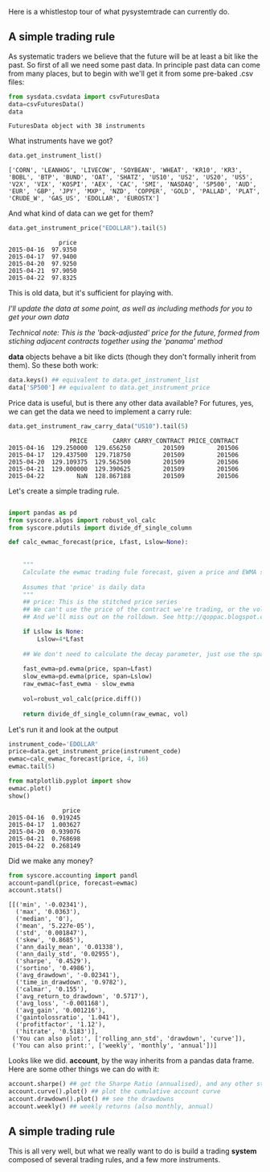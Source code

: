  

Here is a whistlestop tour of what pysystemtrade can currently do. 

## A simple trading rule

As systematic traders we believe that the future will be at least a bit like the past. So first of all we need some past data. In principle past data can come from many places, but to begin with we'll get it from some pre-baked .csv files: 

```python
from sysdata.csvdata import csvFuturesData
data=csvFuturesData()
data
```

```
FuturesData object with 38 instruments
```

What instruments have we got?

```python
data.get_instrument_list()
```

```
['CORN', 'LEANHOG', 'LIVECOW', 'SOYBEAN', 'WHEAT', 'KR10', 'KR3', 'BOBL', 'BTP', 'BUND', 'OAT', 'SHATZ', 'US10', 'US2', 'US20', 'US5', 'V2X', 'VIX', 'KOSPI', 'AEX', 'CAC', 'SMI', 'NASDAQ', 'SP500', 'AUD', 'EUR', 'GBP', 'JPY', 'MXP', 'NZD', 'COPPER', 'GOLD', 'PALLAD', 'PLAT', 'CRUDE_W', 'GAS_US', 'EDOLLAR', 'EUROSTX']
```

And what kind of data can we get for them?

```python
data.get_instrument_price("EDOLLAR").tail(5)
```

```
              price
2015-04-16  97.9350
2015-04-17  97.9400
2015-04-20  97.9250
2015-04-21  97.9050
2015-04-22  97.8325
```

This is old data, but it's sufficient for playing with.  

*I'll update the data at some point, as well as including methods for you to get your own data*

*Technical note: This is the 'back-adjusted' price for the future, formed from stiching adjacent contracts together using the 'panama' method*

**data** objects behave a bit like dicts (though they don't formally inherit from them). So these both work:

```python
data.keys() ## equivalent to data.get_instrument_list
data['SP500'] ## equivalent to data.get_instrument_price
```

Price data is useful, but is there any other data available? For futures, yes, we can get the data we need to implement a carry rule:

```python
data.get_instrument_raw_carry_data("US10").tail(5)
```

```
                 PRICE       CARRY CARRY_CONTRACT PRICE_CONTRACT
2015-04-16  129.250000  129.656250         201509         201506
2015-04-17  129.437500  129.718750         201509         201506
2015-04-20  129.109375  129.562500         201509         201506
2015-04-21  129.000000  129.390625         201509         201506
2015-04-22         NaN  128.867188         201509         201506
```

Let's create a simple trading rule. 


```python

import pandas as pd
from syscore.algos import robust_vol_calc
from syscore.pdutils import divide_df_single_column

def calc_ewmac_forecast(price, Lfast, Lslow=None):
    
    
    """
    Calculate the ewmac trading fule forecast, given a price and EWMA speeds Lfast, Lslow and vol_lookback
    
    Assumes that 'price' is daily data
    """
    ## price: This is the stitched price series
    ## We can't use the price of the contract we're trading, or the volatility will be jumpy
    ## And we'll miss out on the rolldown. See http://qoppac.blogspot.co.uk/2015/05/systems-building-futures-rolling.html

    if Lslow is None:
        Lslow=4*Lfast
    
    ## We don't need to calculate the decay parameter, just use the span directly
    
    fast_ewma=pd.ewma(price, span=Lfast)
    slow_ewma=pd.ewma(price, span=Lslow)
    raw_ewmac=fast_ewma - slow_ewma
    
    vol=robust_vol_calc(price.diff())    
    
    return divide_df_single_column(raw_ewmac, vol)

```
Let's run it and look at the output

```python
instrument_code='EDOLLAR'
price=data.get_instrument_price(instrument_code)
ewmac=calc_ewmac_forecast(price, 4, 16)
ewmac.tail(5)

from matplotlib.pyplot import show
ewmac.plot()
show()
```

```
               price
2015-04-16  0.919245
2015-04-17  1.003627
2015-04-20  0.939076
2015-04-21  0.768698
2015-04-22  0.268149
```

Did we make any money?

```python
from syscore.accounting import pandl
account=pandl(price, forecast=ewmac)
account.stats()
```

```
[[('min', '-0.02341'),
  ('max', '0.0363'),
  ('median', '0'),
  ('mean', '5.227e-05'),
  ('std', '0.001847'),
  ('skew', '0.8685'),
  ('ann_daily_mean', '0.01338'),
  ('ann_daily_std', '0.02955'),
  ('sharpe', '0.4529'),
  ('sortino', '0.4986'),
  ('avg_drawdown', '-0.02341'),
  ('time_in_drawdown', '0.9782'),
  ('calmar', '0.155'),
  ('avg_return_to_drawdown', '0.5717'),
  ('avg_loss', '-0.001168'),
  ('avg_gain', '0.001216'),
  ('gaintolossratio', '1.041'),
  ('profitfactor', '1.12'),
  ('hitrate', '0.5183')],
 ('You can also plot:', ['rolling_ann_std', 'drawdown', 'curve']),
 ('You can also print:', ['weekly', 'monthly', 'annual'])]
```


Looks like we did. **account**, by the way inherits from a pandas data frame. Here are some other things we can do with it:

```python
account.sharpe() ## get the Sharpe Ratio (annualised), and any other statistic from stats
account.curve().plot() ## plot the cumulative account curve
account.drawdown().plot() ## see the drawdowns
account.weekly() ## weekly returns (also monthly, annual)
```


## A simple trading rule

This is all very well, but what we really want to do is build a trading **system** composed of several trading rules, and a few more instruments.





